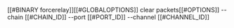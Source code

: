 [[#BINARY forcerelay]][[#GLOBALOPTIONS]] clear packets[[#OPTIONS]] --chain [[#CHAIN_ID]] --port [[#PORT_ID]] --channel [[#CHANNEL_ID]]